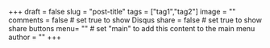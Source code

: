 +++
draft = false
slug = "post-title"
tags = ["tag1","tag2"]
image = ""
comments = false	# set true to show Disqus
share = false	    # set true to show share buttons
menu= ""		    # set "main" to add this content to the main menu
author = ""
+++
